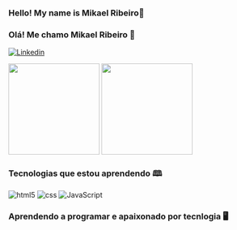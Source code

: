 ### Hello! My name is Mikael Ribeiro🤙
### Olá! Me chamo Mikael Ribeiro 🤙

[![Linkedin](https://img.shields.io/badge/LinkedIn-0077B5?style=for-the-badge&logo=linkedin&logoColor=white)](https://www.linkedin.com/in/mikael-ribeiro-6a262220b/)<br/>

  <img height="180em" src="https://github-readme-stats.vercel.app/api?username=mikaelrs02&show_icons=true&theme=dark"/>
  <img height="180em" src="https://github-readme-stats.vercel.app/api/top-langs/?username=mikaelrs02&layout=compact&langs_count=7&theme=dark"/>



### Tecnologias que estou aprendendo 🕮

<div style="display: inline_block">
<img align="center" alt="html5" src="https://img.shields.io/badge/HTML5-E34F26?style=for-the-badge&logo=html5&logoColor=white" />
<img align="center" alt="css" src="https://img.shields.io/badge/CSS-239120?&style=for-the-badge&logo=css3&logoColor=white" />
<img align="center" alt="JavaScript" src="https://img.shields.io/badge/JavaScript-F7DF1E?style=for-the-badge&logo=javascript&logoColor=black" />
</div>

### Aprendendo a programar e apaixonado por tecnlogia 🖥️
